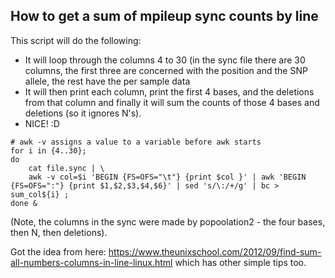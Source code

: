 ## How to get a sum of mpileup sync counts by line

This script will do the following:

- It will loop through the columns 4 to 30 (in the sync file there are 30 columns, the first three are concerned with the position and the SNP allele, the rest have the per sample data
- It will then print each column, print the first 4 bases, and the deletions from that column and finally it will sum the counts of those 4 bases and deletions (so it ignores N's).
- NICE! :D
```
# awk -v assigns a value to a variable before awk starts
for i in {4..30}; 
do
    cat file.sync | \
    awk -v col=$i 'BEGIN {FS=OFS="\t"} {print $col }' | awk 'BEGIN {FS=OFS=":"} {print $1,$2,$3,$4,$6}' | sed 's/\:/+/g' | bc > sum_col${i} ;
done &
```
(Note, the columns in the sync were made by popoolation2 - the four bases, then N, then deletions).

Got the idea from here: https://www.theunixschool.com/2012/09/find-sum-all-numbers-columns-in-line-linux.html which has other simple tips too.

